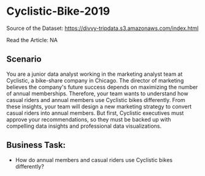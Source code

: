 # Cyclistic-Bike-2019

Source of the Dataset: <https://divvy-tripdata.s3.amazonaws.com/index.html>

Read the Article: NA

## Scenario

You are a junior data analyst working in the marketing analyst team at Cyclistic, a bike-share company in Chicago. The director of marketing believes the company's future success depends on maximizing the number of annual memberships. Therefore, your team wants to understand how casual riders and annual members use Cyclistic bikes differently. From these insights, your team will design a new marketing strategy to convert casual riders into annual members. But first, Cyclistic executives must approve your recommendations, so they must be backed up with compelling data insights and professional data visualizations.

## Business Task:

-   How do annual members and casual riders use Cyclistic bikes differently?

